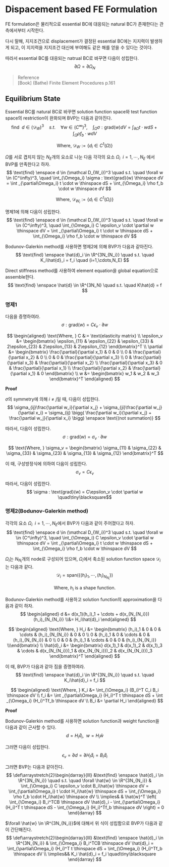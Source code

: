 # Dispacement based FE Formulation
FE formulation은 물리적으로 essential BC에 대응되는 natural BC가 존재한다는 관측에서부터 시작한다.

다시 말해, 지지조건으로 displacement가 결정된 essential BC에는 지지력이 발생하게 되고, 이 지지력을 지지조건 대신에 부여해도 같은 해를 얻을 수 있다는 것이다. 

따라서 essential BC를 대응되는 natrual BC로 바꾸면 다음이 성립한다.
$$ \partial\Omega = \partial\Omega_N $$

> Reference  
> [Book] (Bathe) Finite Element Procedures p.161  

## Equilibrium State
Essential BC를 natural BC로 바꾸면 solution function space와 test function space의 restriction이 완화되며 BVP는 다음과 같아진다.
$$ \text{find} \enspace d \in (\mathcal D_W)^3 \quad s.t. \quad \forall w \in (C^\infty)^3, \quad \int_{\Omega} \sigma : \text{grad}(w) dV = \int _{\partial\Omega} t \cdot  w dS + \int _{\Omega} \rho f_b \cdot w dV $$

$$ \text{Where, } \mathcal{D}_W := \{ d_i \in C^1(\Omega) \} $$

$\Omega$를 서로 겹치지 않는 $N_E$개의 요소로 나눈 다음 각각의 요소 $\Omega_i \enspace i = 1, \cdots, N_E$ 에서 BVP를 만족한다고 하자.
$$ \text{find} \enspace d \in (\mathcal D_{W_i})^3 \quad s.t. \quad \forall w \in (C^\infty)^3, \quad \int_{\Omega_i} \sigma : \text{grad}(w) \thinspace dV = \int _{\partial\Omega_i} t \cdot  w \thinspace dS + \int_{\Omega_i} \rho f_b \cdot w \thinspace dV $$

$$ \text{Where, } \mathcal{D}_{W_i} := \{ d_i \in C^1(\Omega_i) \} $$

명제1에 의해 다음이 성립한다.
$$ \text{find} \enspace d \in (\mathcal D_{W_i})^3 \quad s.t. \quad \forall w \in (C^\infty)^3, \quad \int_{\Omega_i} C \epsilon_v \cdot \partial  w \thinspace dV = \int _{\partial\Omega_i} t \cdot  w \thinspace dS + \int_{\Omega_i} \rho f_b \cdot w \thinspace dV $$

Bodunov-Galerkin method를 사용하면 명제2에 의해 BVP가 다음과 같아진다.
$$ \text{find} \enspace \hat{d}_i \in \R^{3N_{N_i}} \quad s.t. \quad K_i\hat{d}_i = f_i \quad (i=1,\cdots,N_E) $$

Direct stiffness method를 사용하여 element equation을 global equation으로 assemble한다.
$$ \text{find} \enspace \hat{d} \in \R^{3N_N} \quad s.t. \quad K\hat{d} = f $$

### 명제1
다음을 증명하여라.
$$ \sigma : \text{grad}(w) = C\epsilon_v \cdot \partial  w $$

$$ \begin{aligned} \text{Where, } C &:= \text{elasticity matrix} \\  \epsilon_v &= \begin{bmatrix} \epsilon_{11} & \epsilon_{22} & \epsilon_{33} & 2\epsilon_{23} & 2\epsilon_{13} & 2\epsilon_{12} \end{bmatrix}^T \\ \partial &= \begin{bmatrix} \frac{\partial}{\partial x_1} & 0 & 0 \\ 0 & \frac{\partial}{\partial x_2} & 0 \\ 0 & 0 & \frac{\partial}{\partial x_3} \\ 0 & \frac{\partial}{\partial x_3} & \frac{\partial}{\partial x_2} \\ \frac{\partial}{\partial x_3} & 0 & \frac{\partial}{\partial x_1} \\ \frac{\partial}{\partial x_2} & \frac{\partial}{\partial x_1} & 0 \end{bmatrix} \\ w &= \begin{bmatrix} w_1 & w_2 & w_3 \end{bmatrix}^T \end{aligned} $$

**Proof**

$\sigma$의 symmetry에 의해 $i \neq j$일 때, 다음이 성립한다.
$$ \sigma_{ij}\frac{\partial w_i}{\partial x_j} + \sigma_{ji}\frac{\partial w_j}{\partial x_i} = \sigma_{ij} \bigg( \frac{\partial w_i}{\partial x_j} + \frac{\partial w_j}{\partial x_i} \bigg) \enspace \text{(not summation)} $$

따라서, 다음이 성립한다.
$$ \sigma : \text{grad}(w) = \sigma_v \cdot \partial w $$

$$ \text{Where, } \sigma_v = \begin{bmatrix} \sigma_{11} & \sigma_{22} & \sigma_{33} & \sigma_{23} & \sigma_{13} & \sigma_{12} \end{bmatrix}^T $$

이 때, 구성방정식에 의하여 다음이 성립한다.
$$ \sigma_v = C \epsilon_v $$

따라서, 다음이 성립한다. 
$$ \sigma : \text{grad}(w) = C\epsilon_v \cdot \partial  w \quad\tiny\blacksquare$$

### 명제2(Bodunov-Galerkin method)
각각의 요소 $\Omega_i \enspace i = 1, \cdots, N_E$에서 BVP가 다음과 같이 주어졌다고 하자.
$$ \text{find} \enspace d \in (\mathcal D_{W_i})^3 \quad s.t. \quad \forall w \in (C^\infty)^3, \quad \int_{\Omega_i} C \epsilon_v \cdot \partial  w \thinspace dV = \int _{\partial\Omega_i} t \cdot  w \thinspace dS + \int_{\Omega_i} \rho f_b \cdot w \thinspace dV $$

$\Omega_i$는 $N_{N_i}$개의 node로 구성되어 있으며, $\Omega_i$에서 축소된 solution function space $\mathcal D_i$는 다음과 같다. 
$$ \mathcal D_i = \text{span}(\{ (h_i)_1,\cdots,(h_i)_{N_{N_i}} \})$$

$$ \text{Where, } h_i \text{ is a shape function.} $$

Bodunov-Galerkin method를 사용하고 solution function의 approximation을 다음과 같이 하자.
$$ \begin{aligned} d &= d(x_1)(h_i)_1 + \cdots + d(x_{N_{N_i}})(h_i)_{N_{N_i}} \\&= H_i\hat{d}_i \end{aligned} $$

$$ \begin{aligned} \text{Where, } H_i &= \begin{bmatrix} (h_i)_1 & 0 & 0 & \cdots & (h_i)_{N_{N_i}} & 0 & 0 \\ 0 & (h_i)_1 & 0 & \cdots & 0 & (h_i)_{N_{N_i}} & 0 \\ 0 & 0 & (h_i)_1  & \cdots & 0 & 0 & (h_i)_{N_{N_i}}  \\\end{bmatrix} \\ \hat{d}_i &= \begin{bmatrix} d(x_1)_1 & d(x_1)_2 & d(x_1)_3 & \cdots & d(x_{N_{N_i}})_1 & d(x_{N_{N_i}})_2 & d(x_{N_{N_i}})_3 \end{bmatrix}^T \end{aligned} $$

이 때, BVP가 다음과 같아 짐을 증명하여라.
$$ \text{find} \enspace \hat{d}_i \in \R^{3N_{N_i}} \quad s.t. \quad K_i\hat{d}_i = f_i $$

$$ \begin{aligned} \text{Where, } K_i &= \int_{\Omega_i} (B_i)^T C_i B_i \thinspace dV \\ f_i &= \int _{\partial\Omega_i}  (H_i)^T  t \thinspace dS + \int _{\Omega_i}  (H_i)^Tf_b \thinspace dV \\ B_i &= \partial H_i \end{aligned} $$

**Proof**

Bodunov-Galerkin method를 사용하면 solution function과 weight function을 다음과 같이 근사할 수 있다.
$$ d = H_i\hat{d}_i, \enspace w = H_i\hat{w} $$

그러면 다음이 성립한다.
$$ \epsilon_v = \partial d = \partial H_i\hat{d}_i = B_i\hat{d}_i $$

그러면 BVP는 다음과 같아진다.
$$ \def\arraystretch{2}\begin{darray}{lll} &\text{find} \enspace \hat{d}_i \in \R^{3N_{N_i}} \quad s.t. \quad \forall \hat{w} \in \R^{3N_{N_i}} & \int_{\Omega_i} C \epsilon_v \cdot B_i\hat{w} \thinspace dV = \int_{\partial\Omega_i} t \cdot H_i\hat{w} \thinspace dS + \int_{\Omega_i} \rho f_b \cdot H_i\hat{w} \thinspace dV \\ \implies& & \hat{w}^T \left( \int_{\Omega_i} B_i^TCB \thinspace dV \hat{d}_i  - \int_{\partial\Omega_i} (H_i)^T t \thinspace dS - \int_{\Omega_i} (H_i)^Tf_b \thinspace dV \right) = 0 \end{darray} $$

$\forall \hat{w} \in \R^{3N_{N_i}}$에 대해서 위 식이 성립함으로 BVP가 다음과 같이 간단해진다.
$$ \def\arraystretch{2}\begin{darray}{lll} &\text{find} \enspace \hat{d}_i \in \R^{3N_{N_i}} & \int_{\Omega_i}  B_i^TCB \thinspace dV \hat{d}_i = \int_{\partial\Omega_i} (H_i)^T t \thinspace dS + \int_{\Omega_i} (H_i)^Tf_b \thinspace dV \\ \implies&&  K_i \hat{d}_i = f_i \quad\tiny\blacksquare \end{darray} $$
